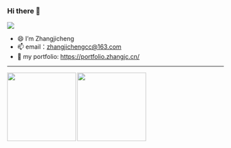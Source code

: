 ### Hi there 👋

<!--
**zhangjichengcc/zhangjichengcc** is a ✨ _special_ ✨ repository because its `README.md` (this file) appears on your GitHub profile.

Here are some ideas to get you started:

- 🔭 I’m currently working on ...
- 🌱 I’m currently learning ...
- 👯 I’m looking to collaborate on ...
- 🤔 I’m looking for help with ...
- 💬 Ask me about ...
- 📫 How to reach me: ...
- 😄 Pronouns: ...
- ⚡ Fun fact: ...
-->

![](https://komarev.com/ghpvc/?username=zhangjichengcc)

- 😄 I’m Zhangjicheng
- 📫 email：zhangjichengcc@163.com
- 💬 my portfolio: https://portfolio.zhangjc.cn/

---

<!-- 
[![ZhangJC's GitHub stats](https://github-readme-stats.vercel.app/api?username=zhangjichengcc)](http://note.zhangjc.cn/)
[![Top Langs](https://github-readme-stats.vercel.app/api/top-langs/?username=anuraghazra&layout=compact)]() -->

<div>
  <a href="http://note.zhangjc.cn/">
    <img align="left" height="160" src="https://github-readme-stats.vercel.app/api/top-langs/?username=anuraghazra&layout=compact" />
  </a>
  <a href="https://github.com/zhangjichengcc/zhangjichengcc/edit/main/README.md">
    <img align="left" height="160" src="https://github-readme-stats.vercel.app/api?username=zhangjichengcc&show_icons=true&count_private=true" />
  </a>
</div>
